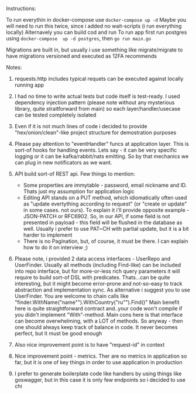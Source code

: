 Instructions:

 To run everythin in docker-compose use `docker-compose up -d`
 Maybe you will need to run this twice, since i added no wait-scripts (i run everything locally)
 Alternavely you can build cod and run
 To run app first run postgres using `docker-compose  up -d postgres`, then `go run main.go`
 
  
 
 Migrations are built in, but usually i use something like migrate/migrate to have migrations versioned and executed as 12FA recommends
 
Notes:
1) requests.http includes typical requets can be executed against locally running app
2) I had no time to write actual tests but code itself is test-ready. I used dependency injection pattern (please note without any
mysterious library, quite straitforward from main) so each layer/handler/usecase can be tested completely isolated
3) Even if it is not much lines of code i decided to provide "hex/onion/clean"-like project structure for demostration purposes
4) Please pay attention to "eventHandler" funcs at application layer. This is  sort-of hooks for handling events. Lets say - it can be very specific
logging or it can be kafka/rabbit/nats emitting. So by that mechanics we can plug in new notificators  as we want.
5) API build sort-of REST api. Few things to mention:
    * Some properties are immytable - password, email nickname and ID. Thats just my assumption for application logic
    * Editing API stands on a PUT method, which idiomatically often used as "update evertything according to request" 
    (or "create or update" in some cases. not ours). To explain it i'll provide opposite example - JSON-PATCH or RFC6902. So, in 
    our API, if some field is not presented in payload - this field will be flushed in the database as well. Usually i prefer to use
    PAT~CH with partial update, but it is a bit harder to implement
    * There is no Pagination, but, of course, it must be there. I can explain how to do it on interview ;)
    
6) Please note, i provided 2 data access interfaces - UserRepo and UserFinder. Usually all methods (including Find-like) can be included
into repo interface, but for more-or-less rich query parameters it will require to build sort-of DSL with predicates.
Thats...can be quite interesting, but it might become error-prone and not-so-easy to track abstraction and implementation sync.
As alternative i suggest you to use UserFinder. You are welcome to chain calls like "finder.WithName("name"").WithCountry("ru"").Find()"
Main benefit here is quite straightforward contract and..your code won't compile if you didn't implement "With"-method. Main cons here
is that interface can become overwhelming, with a LOT of methods. So anyway - then one should always keep track of balance in code. 
It never becomes perfect, but it must be good enough
7) Also nice improvement point is to have "request-id" in context
8) Nice improvement point - metrics. Ther are no metrics in application so far, but it is one of key things in order to use
application in production
9) I prefer to generate boilerplate code like handlers by using things like goswagger, but in this case it is only few endpoints so 
i decided to use chi